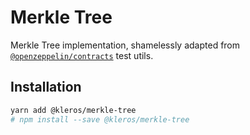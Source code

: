 # Merkle Tree

Merkle Tree implementation, shamelessly adapted from [`@openzeppelin/contracts`](https://github.com/OpenZeppelin/openzeppelin-contracts) test utils.

## Installation

```bash
yarn add @kleros/merkle-tree
# npm install --save @kleros/merkle-tree
```
